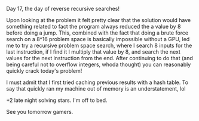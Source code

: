 Day 17, the day of reverse recursive searches!

Upon looking at the problem it felt pretty clear that the solution would have something related to
fact the program always reduced the a value by 8 before doing a jump. This, combined with the fact
that doing a brute force search on a 8^16 problem space is basically impossible without a GPU, led
me to try a recursive problem space search, where I search 8 inputs for the last instruction, if I
find it I multiply that value by 8, and search the next values for the next instruction from the
end. After continuing to do that (and being careful not to overflow integers, whoda thought) you
can reasonably quickly crack today's problem!

I must admit that I first tried caching previous results with a hash table. To say that quickly ran
my machine out of memory is an understatement, lol

+2 late night solving stars. I'm off to bed.

See you tomorrow gamers.
